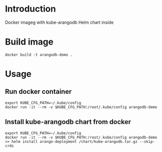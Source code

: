 # Introduction
Docker imageg with kube-arangodb Helm chart inside

# Build image
```shell
docker build -t arangodb-demo .
```

# Usage

## Run docker container
```shell
export KUBE_CFG_PATH=~/.kube/config
docker run -it --rm -v $KUBE_CFG_PATH:/root/.kube/config arangodb-demo
```

## Install kube-arangodb chart from docker
```shell
export KUBE_CFG_PATH=~/.kube/config
docker run -it --rm -v $KUBE_CFG_PATH:/root/.kube/config arangodb-demo
>> helm install arango-deployment /chart/kube-arangodb.tar.gz --skip-crds
```